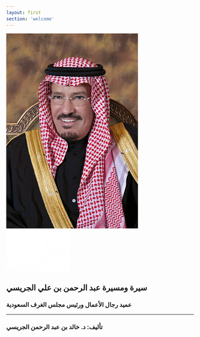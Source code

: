 ```yaml
---
layout: first
section: 'welcome'
---
```


<div class="col">
<div class="post-content--bigPhoto">
<img src="/images/big-photo.jpg"/>
</div>
</div>

<div class="post-content--first-right col">

<div class="post-content--aljerasyname">
<img src="/images/aljeraisy.svg"/>
</div>

<h2>
سيرة ومسيرة عبد الرحمن بن علي الجريسي
<h3>
عميد رجال الأعمال ورئيس مجلس الغرف السعودية
</h3>
<hr>
<h3>
تأليف: د. خالد بن عبد الرحمن الجريسي
</h3>
